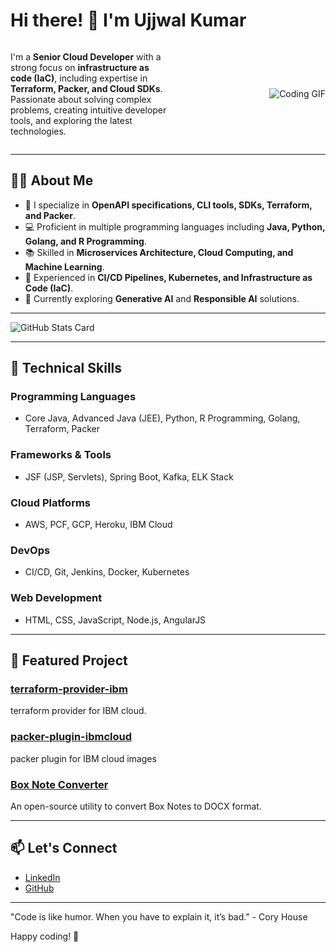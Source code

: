 # Hi there! 👋 I'm Ujjwal Kumar

<div style="display: flex; align-items: center;">
  <div style="flex: 1;">
    <p>I'm a <strong>Senior Cloud Developer</strong> with a strong focus on <strong>infrastructure as code (IaC)</strong>, including expertise in <strong>Terraform, Packer, and Cloud SDKs</strong>. Passionate about solving complex problems, creating intuitive developer tools, and exploring the latest technologies.</p>
  </div>
  <div style="flex: 1; text-align: right;">
    <img src="hello.gif" alt="Coding GIF" style="max-width: 100%;">
  </div>
</div>

---

## 👩‍💻 About Me

- 🌟 I specialize in **OpenAPI specifications, CLI tools, SDKs, Terraform, and Packer**.
- 💻 Proficient in multiple programming languages including **Java, Python, Golang, and R Programming**.
- 📚 Skilled in **Microservices Architecture, Cloud Computing, and Machine Learning**.
- 🔧 Experienced in **CI/CD Pipelines, Kubernetes, and Infrastructure as Code (IaC)**.
- 🌱 Currently exploring **Generative AI** and **Responsible AI** solutions.

---


![GitHub Stats Card](https://github-readme-stats.vercel.app/api?username=ujjwal-ibm&show=reviews,discussions_started,discussions_answered,prs_merged,prs_merged_percentage&show_icons=true&theme=transparent)

---


## 🚀 Technical Skills

### **Programming Languages**
- Core Java, Advanced Java (JEE), Python, R Programming, Golang, Terraform, Packer

### **Frameworks & Tools**
- JSF (JSP, Servlets), Spring Boot, Kafka, ELK Stack

### **Cloud Platforms**
- AWS, PCF, GCP, Heroku, IBM Cloud

### **DevOps**
- CI/CD, Git, Jenkins, Docker, Kubernetes

### **Web Development**
- HTML, CSS, JavaScript, Node.js, AngularJS

---

## 🌟 Featured Project

### [terraform-provider-ibm](https://github.com/IBM-Cloud/terraform-provider-ibm)
terraform provider for IBM cloud.
### [packer-plugin-ibmcloud](https://github.com/IBM/packer-plugin-ibmcloud)
packer plugin for IBM cloud images
### [Box Note Converter](https://github.com/ujjwal-ibm/boxtodocx)
An open-source utility to convert Box Notes to DOCX format.

---

## 📫 Let's Connect

- [LinkedIn](https://www.linkedin.com/in/ramuklawjju)
- [GitHub](https://github.com/ujjwal-ibm)

---

"Code is like humor. When you have to explain it, it’s bad." - Cory House

Happy coding! 🎉
